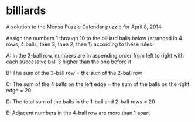 # billiards

A solution to the Mensa Puzzle Calendar puzzle for April 8, 2014

Assign the numbers 1 through 10 to the billiard balls below (arranged in 4 rows, 4 balls, then 3, then 2, then 1) according to these rules:

A: In the 3-ball row, numbers are in ascending order from left to right with each successive ball 3 higher than the one before it

B: The sum of the 3-ball row = the sum of the 2-ball row

C: The sum of the 4 balls on the left edge = the sum of the balls on the right edge = 20

D: The total sum of the balls in the 1-ball and 2-ball rows = 20

E: Adjacent numbers in the 4-ball row are more than 1 apart
